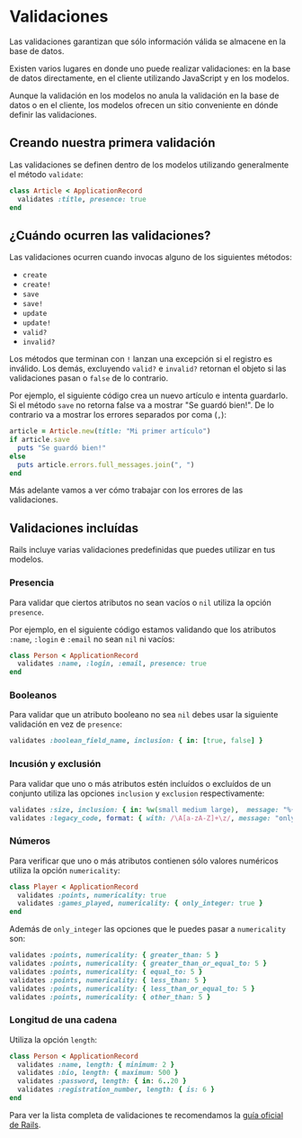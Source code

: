 # Validaciones

Las validaciones garantizan que sólo información válida se almacene en la base de datos.

Existen varios lugares en donde uno puede realizar validaciones: en la base de datos directamente, en el cliente utilizando JavaScript y en los modelos.

Aunque la validación en los modelos no anula la validación en la base de datos o en el cliente, los modelos ofrecen un sitio conveniente en dónde definir las validaciones.

## Creando nuestra primera validación

Las validaciones se definen dentro de los modelos utilizando generalmente el método `validate`:

```ruby
class Article < ApplicationRecord
  validates :title, presence: true
end
```

## ¿Cuándo ocurren las validaciones?

Las validaciones ocurren cuando invocas alguno de los siguientes métodos:

* `create`
* `create!`
* `save`
* `save!`
* `update`
* `update!`
* `valid?`
* `invalid?`

Los métodos que terminan con `!` lanzan una excepción si el registro es inválido. Los demás, excluyendo `valid?` e `invalid?` retornan el objeto si las validaciones pasan o `false` de lo contrario.

Por ejemplo, el siguiente código crea un nuevo artículo e intenta guardarlo. Si el método `save` no retorna false va a mostrar "Se guardó bien!". De lo contrario va a mostrar los errores separados por coma (`,`):

```ruby
article = Article.new(title: "Mi primer artículo")
if article.save
  puts "Se guardó bien!"
else
  puts article.errors.full_messages.join(", ")
end
```

Más adelante vamos a ver cómo trabajar con los errores de las validaciones.

## Validaciones incluídas

Rails incluye varias validaciones predefinidas que puedes utilizar en tus modelos.

### Presencia

Para validar que ciertos atributos no sean vacíos o `nil` utiliza la opción `presence`.

Por ejemplo, en el siguiente código estamos validando que los atributos `:name`, `:login` e `:email` no sean `nil` ni vacíos:

```ruby
class Person < ApplicationRecord
  validates :name, :login, :email, presence: true
end
```

### Booleanos

Para validar que un atributo booleano no sea `nil` debes usar la siguiente validación en vez de `presence`:

```ruby
validates :boolean_field_name, inclusion: { in: [true, false] }
```

### Incusión y exclusión

Para validar que uno o más atributos estén incluídos o excluídos de un conjunto utiliza las opciones `inclusion` y `exclusion` respectivamente:

```ruby
validates :size, inclusion: { in: %w(small medium large),  message: "%{value} is not a valid size" }
validates :legacy_code, format: { with: /\A[a-zA-Z]+\z/, message: "only allows letters" }
```

### Números

Para verificar que uno o más atributos contienen sólo valores numéricos utiliza la opción `numericality`:

```ruby
class Player < ApplicationRecord
  validates :points, numericality: true
  validates :games_played, numericality: { only_integer: true }
end
```

Además de `only_integer` las opciones que le puedes pasar a `numericality` son:

```ruby
validates :points, numericality: { greater_than: 5 }
validates :points, numericality: { greater_than_or_equal_to: 5 }
validates :points, numericality: { equal_to: 5 }
validates :points, numericality: { less_than: 5 }
validates :points, numericality: { less_than_or_equal_to: 5 }
validates :points, numericality: { other_than: 5 }
```

### Longitud de una cadena

Utiliza la opción `length`:

```ruby
class Person < ApplicationRecord
  validates :name, length: { minimum: 2 }
  validates :bio, length: { maximum: 500 }
  validates :password, length: { in: 6..20 }
  validates :registration_number, length: { is: 6 }
end
```

Para ver la lista completa de validaciones te recomendamos la [guía oficial de Rails](http://guides.rubyonrails.org/active_record_validations.html).

